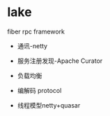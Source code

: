 # lake
fiber rpc framework

- 通讯-netty
- 服务注册发现-Apache Curator
- 负载均衡
- 编解码 protocol

- 线程模型netty+quasar
